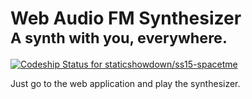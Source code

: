 # Web Audio FM Synthesizer<br><small>A synth with you, everywhere.</small>

[ ![Codeship Status for staticshowdown/ss15-spacetme](https://codeship.com/projects/9ffc1770-8595-0132-848e-76a8aba63565/status?branch=master)](https://codeship.com/projects/58796)

Just go to the web application and play the synthesizer.

